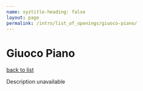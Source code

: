 ```yaml
---
name: xyztitle-heading: false
layout: page
permalink: /intro/list_of_openings/giuoco-piano/
---
```


# Giuoco Piano

[back to list](../../list_of_openings)

Description unavailable